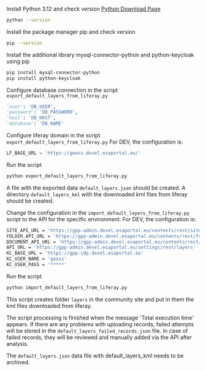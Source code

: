Install Python 3.12 and check version
[Python Download Page](https://www.python.org)
```sh
python --version
```
Install the package manager pip and check version
```sh
pip --version
```
Install the additional library mysql-connector-python and python-keycloak using pip
```sh
pip install mysql-connector-python
pip install python-keycloak
```

Configure database connection in the script `export_default_layers_from_liferay.py`
```python
'user': 'DB_USER',
'password': 'DB_PASSWORD',
'host': 'DB_HOST',
'database': 'DB_NAME'
```
Configure liferay domain in the script `export_default_layers_from_liferay.py`
For DEV, the configuration is:
```python
LF_BASE_URL = 'https://geoss.devel.esaportal.eu/'
```

Run the script
```sh
python export_default_layers_from_liferay.py
```

A file with the exported data `default_layers.json` should be created.
A directory `default_layers_kml` with the downloaded kml files from liferay should be created.


Change the configuration in the `import_default_layers_from_liferay.py` script to the API for the specific environment.
For DEV, the configuration is:
```sh
SITE_API_URL = 'https://gpp-admin.devel.esaportal.eu/contents/rest/site'
FOLDER_API_URL = 'https://gpp-admin.devel.esaportal.eu/contents/rest/folder'
DOCUMENT_API_URL = 'https://gpp-admin.devel.esaportal.eu/contents/rest/document'
API_URL = 'https://gpp-admin.devel.esaportal.eu/settings/rest/layers'
KC_BASE_URL = 'https://gpp-idp.devel.esaportal.eu'
KC_USER_NAME = 'geoss'
KC_USER_PASS = '*****'
```

Run the script
```sh
python import_default_layers_from_liferay.py
```

This script creates folder `layers` in the community site and put in them the kml files downloaded from liferay.

The script processing is finished when the message 'Total execution time' appears.
If there are any problems with uploading records, failed attempts will be stored in the `default_layers_failed_records.json` file.
In case of failed records, they will be reviewed and manually added via the API after analysis.

The `default_layers.json` data file with default_layers_kml needs to be archived.
